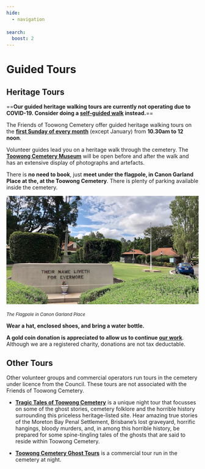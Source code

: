 ```yaml
---
hide:
  - navigation

search:
  boost: 2  
---
```


# Guided Tours

## Heritage Tours

==**Our guided heritage walking tours are currently not operating due to COVID-19. Consider doing a [self‑guided walk](walks/index.md) instead.**==

The Friends of Toowong Cemetery offer guided heritage walking tours on the **[first Sunday of every month](https://www.timeanddate.com/calendar/custom.html?year=2022&y2=2023&months=24&country=29&typ=3&display=3&cols=0&fdow=7&hol=0&ctf=5&ctc=2&holmark=2&hod=1&hcl=1&cdt=7&cwd=1______&holm=1&df=1)** (except January) from **10.30am to 12 noon**. 

Volunteer guides lead you on a heritage walk through the cemetery. The **[Toowong Cemetery Museum](cemetery/museum.md)** will be open before and after the walk and has an extensive display of photographs and artefacts.

There is **no need to book**, just **meet under the flagpole, in Canon Garland Place at the, at the Toowong Cemetery**. There is plenty of parking available inside the cemetery.

![](assets/flag-pole.jpg)

*<small>The Flagpole in Canon Garland Place</small>*

**Wear a hat, enclosed shoes, and bring a water bottle.**

**A gold coin donation is appreciated to allow us to continue [our work](about/index.md)**. Although we are a registered charity, donations are not tax deductable. 
<!-- place coin on skeleton money box -->

## Other Tours

Other volunteer groups and commercial operators run tours in the cemetery under licence from the Council. These tours are not associated with the Friends of Toowong Cemetery.

- **[Tragic Tales of Toowong Cemetery](https://www.fosbc.com/tours/tragic-tales-toowong-tour/)** is a unique night tour that focusses on some of the ghost stories, cemetery folklore and the horrible history surrounding this priceless heritage-listed site. Hear amazing true stories of the Moreton Bay Penal Settlement, Brisbane’s lost graveyard, horrific hangings, bloody murders, and, in among this horrible history, be prepared for some spine-tingling tales of the ghosts that are said to reside within Toowong Cemetery.

- **[Toowong Cemetery Ghost Tours](https://ghosttoursaustralia.com.au/brisbane-ghost-tours/toowong-cemetery-original/)** is a commercial tour run in the cemetery at night. 
